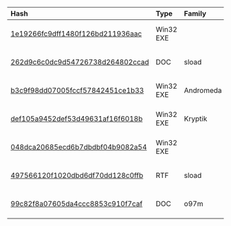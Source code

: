 |Hash|Type|Family|Frist_Seen|Name|
|:--|:--|:--|:--|:--|
|[1e19266fc9dff1480f126bd211936aac](https://www.virustotal.com/gui/file/1e19266fc9dff1480f126bd211936aac)|Win32 EXE||2019-04-05 09:30:26|919f65801a6065b533554254df39353ab4ef572a864afdfd26bb349717a49a80.bin|
|[262d9c6c0dc9d54726738d264802ccad](https://www.virustotal.com/gui/file/262d9c6c0dc9d54726738d264802ccad)|DOC|sload|2019-03-26 22:26:14|Jose Trujillo.doc|
|[b3c9f98dd07005fccf57842451ce1b33](https://www.virustotal.com/gui/file/b3c9f98dd07005fccf57842451ce1b33)|Win32 EXE|Andromeda|2019-03-12 19:26:33|DatabaseSearch.exe|
|[def105a9452def53d49631af16f6018b](https://www.virustotal.com/gui/file/def105a9452def53d49631af16f6018b)|Win32 EXE|Kryptik|2019-02-28 16:17:32|underreader.exe|
|[048dca20685ecd6b7dbdbf04b9082a54](https://www.virustotal.com/gui/file/048dca20685ecd6b7dbdbf04b9082a54)|Win32 EXE||2019-02-27 18:02:22|Etr739.exe|
|[497566120f1020dbd6df70dd128c0ffb](https://www.virustotal.com/gui/file/497566120f1020dbd6df70dd128c0ffb)|RTF|sload|2019-02-09 01:40:03|Curriculum Vitae Actualizado Daniel Ortiz.doc|
|[99c82f8a07605da4ccc8853c910f7caf](https://www.virustotal.com/gui/file/99c82f8a07605da4ccc8853c910f7caf)|DOC|o97m|2019-02-07 07:19:04| |
